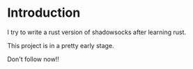 # Introduction
I try to write a rust version of shadowsocks after learning rust.

This project is in a pretty early stage. 

Don't follow now!!